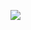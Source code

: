 <a href="https://github.com/zph224"><img src="https://github-readme-stats.vercel.app/api?username=zph224&show_icons=true" /></a>
